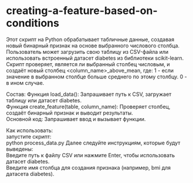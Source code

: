 # creating-a-feature-based-on-conditions
Этот скрипт на Python обрабатывает табличные данные, создавая новый бинарный признак на основе выбранного числового столбца. Пользователь может загрузить свою таблицу из CSV-файла или использовать встроенный датасет diabetes из библиотеки scikit-learn. Скрипт проверяет, является ли выбранный столбец числовым, и создаёт новый столбец <column_name>_above_mean, где:
  1 - если значение в выбранном столбце больше среднего по этому столбцу.
  0 - в ином случае.

  Состав:
Функция load_data(): Запрашивает путь к CSV, загружает таблицу или датасет diabetes.  
Функция create_feature(table, column_name): Проверяет столбец, создаёт бинарный признак и выводит результаты.  
Основной код: Запрашивает ввод и вызывает функции.

  Как использовать:  
запустите скрипт:  
python process_data.py
Далее следуйте инструкциям, которые будут выведены:  
Введите путь к файлу CSV или нажмите Enter, чтобы использовать датасет diabetes.  
Введите имя столбца для создания признака (например, bmi для датасета diabetes).
